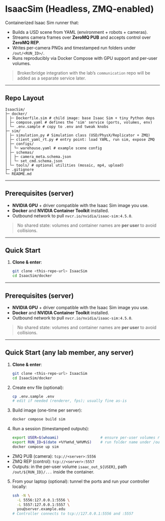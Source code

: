 # IsaacSim (Headless, ZMQ-enabled)

Containerized Isaac Sim runner that:
- Builds a USD scene from YAML (environment + robots + cameras).
- Streams camera frames over **ZeroMQ PUB** and accepts control over **ZeroMQ REP**.
- Writes per-camera PNGs and timestamped run folders under `/out/<RUN_ID>/`.
- Runs reproducibly via Docker Compose with GPU support and per-user volumes.

> Broker/bridge integration with the lab’s `communication` repo will be added as a separate service later.

---

## Repo Layout

```
IsaacSim/
├─ docker/
│ ├─ Dockerfile.sim # child image: base Isaac Sim + tiny Python deps
│ ├─ compose.yaml # defines the 'sim' service (ports, volumes, env)
│ └─ .env.sample # copy to .env and tweak knobs
├─ sim/
│ ├─ simulation.py # Simulation class (USD/PhysX/Replicator + ZMQ)
│ ├─ client_yaml_rt.py # entry point: load YAML, run sim, expose ZMQ
│ ├─ configs/
│ │ └─ warehouse.yaml # example scene config
│ ├─ schemas/
│ │ ├─ camera_meta.schema.json
│ │ └─ set_cmd.schema.json
│ └─ tools/ # optional utilities (mosaic, mp4, upload)
├─ .gitignore
└─ README.md
```


---

## Prerequisites (server)

- **NVIDIA GPU** + driver compatible with the Isaac Sim image you use.
- **Docker** and **NVIDIA Container Toolkit** installed.
- Outbound network to pull `nvcr.io/nvidia/isaac-sim:4.5.0`.

> No shared state: volumes and container names are **per user** to avoid collisions.

---

## Quick Start

1. **Clone & enter**:
   ```bash
   git clone <this-repo-url> IsaacSim
   cd IsaacSim/docker
   ```

---

## Prerequisites (server)

- **NVIDIA GPU** + driver compatible with the Isaac Sim image you use.
- **Docker** and **NVIDIA Container Toolkit** installed.
- Outbound network to pull `nvcr.io/nvidia/isaac-sim:4.5.0`.

> No shared state: volumes and container names are **per user** to avoid collisions.

---

## Quick Start (any lab member, any server)

1. **Clone & enter**:
   ```bash
   git clone <this-repo-url> IsaacSim
   cd IsaacSim/docker
   ```
2. Create env file (optional):
    ```bash    
    cp .env.sample .env
    # edit if needed (renderer, fps); usually fine as-is
    ```

3. Build image (one-time per server):
    ```bash
    docker compose build sim
    ```

4. Run a session (timestamped outputs):
    ```bash
    export USER=$(whoami)                   # ensure per-user volumes resolve
    export RUN_ID=$(date +%Y%m%d_%H%M%S)    # run folder name under /out
    docker compose up sim
    ```
 - ZMQ PUB (camera): `tcp://<server>:5556`
 - ZMQ REP (control): `tcp://<server>:5557`
 - Outputs: in the per-user volume `isaac_out_${USER}`, path `/out/${RUN_ID}/...` inside the container.

5. From your laptop (optional): tunnel the ports and run your controller locally:
    ```bash
    ssh -N \
      -L 5556:127.0.0.1:5556 \
      -L 5557:127.0.0.1:5557 \
      you@server.example.edu
    # Controller connects to tcp://127.0.0.1:5556 and :5557
    ```